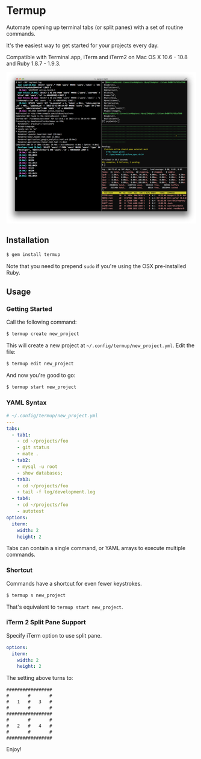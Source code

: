 Termup
======

Automate opening up terminal tabs (or split panes) with a set of routine commands.

It's the easiest way to get started for your projects every day.

Compatible with Terminal.app, iTerm and iTerm2 on Mac OS X 10.6 - 10.8 and Ruby 1.8.7 - 1.9.3.

![Split Panes](https://github.com/kenn/termup/raw/master/images/split_panes.png)

Installation
------------

```sh
$ gem install termup
```

Note that you need to prepend `sudo` if you're using the OSX pre-installed Ruby.

Usage
-----

### Getting Started ###

Call the following command:

```sh
$ termup create new_project
```

This will create a new project at `~/.config/termup/new_project.yml`. Edit the file:

```sh
$ termup edit new_project
```

And now you're good to go:

```sh
$ termup start new_project
```

### YAML Syntax ###

```yaml
# ~/.config/termup/new_project.yml
---
tabs:
  - tab1:
    - cd ~/projects/foo
    - git status
    - mate .
  - tab2:
    - mysql -u root
    - show databases;
  - tab3:
    - cd ~/projects/foo
    - tail -f log/development.log
  - tab4:
    - cd ~/projects/foo
    - autotest
options:
  iterm:
    width: 2
    height: 2
```

Tabs can contain a single command, or YAML arrays to execute multiple commands.

### Shortcut ###

Commands have a shortcut for even fewer keystrokes.

```sh
$ termup s new_project
```

That's equivalent to `termup start new_project`.

### iTerm 2 Split Pane Support ###

Specify iTerm option to use split pane.

```yaml
options:
  iterm:
    width: 2
    height: 2
```

The setting above turns to:

    #################
    #       #       #
    #   1   #   3   #
    #       #       #
    #################
    #       #       #
    #   2   #   4   #
    #       #       #
    #################

Enjoy!
